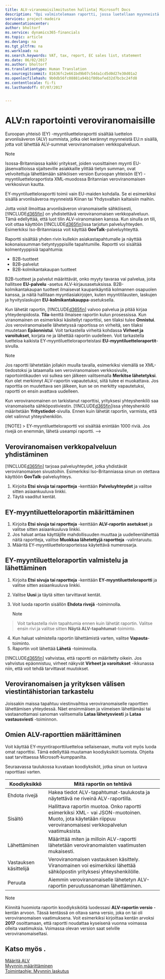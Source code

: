 ```yaml
---
title: ALV-viranomaisilmoitusten hallinta| Microsoft Docs
description: "Opi valmistelemaan raportti, jossa luetellaan myynneistä tiettynä kautena saatu arvonlisävero sekä lähettämään raportti veroviranomaiselle."
services: project-madeira
documentationcenter: 
author: bholtorf
ms.service: dynamics365-financials
ms.topic: article
ms.devlang: na
ms.tgt_pltfrm: na
ms.workload: na
ms.search.keywords: VAT, tax, report, EC sales list, statement
ms.date: 06/02/2017
ms.author: bholtorf
ms.translationtype: Human Translation
ms.sourcegitcommit: 81636fc2e661bd9b07c54da1cd5d0d27e30d01a2
ms.openlocfilehash: 9b0db56fc08881a94b1f80bafed32d7bcbc24fd8
ms.contentlocale: fi-fi
ms.lasthandoff: 07/07/2017


---
```


# <a name="how-to-report-vat-to-tax-authorities"></a>ALV:n raportointi veroviranomaisille
Euroopan yhteisö (EY) -myyntiluetteloraportti sisältää luettelon arvonlisäveron (ALV) summista, jotka olet kerännyt myynneistä EU:n sisällä, jotta voit lähettää ALV-summat veroviranomaisen verkkopalveluun.

> [!NOTE]  
>   Isossa-Britanniassa kaikki yritykset, joiden vuosittainen myynti EU-jäsenvaltioissa sijaitseville asiakkaille ylittää tietyn summan, ovat velvoitettuja lähettämään sähköisen version Euroopan yhteisön (EY) -myyntiluetteloraportista XML-muodossa Britannian veroviranomaisen verkkosivun kautta.

EY-myyntiluetteloraportti toimii vain EU-maiden kohdalla. Se ei esimerkiksi sisällä arvonlisäveroa myynneistä Kiinan tai Yhdysvaltain kaltaisiin maihin.

Jotta voisit ilmoittaa arvonlisäveron viranomaiselle sähköisesti, [!INCLUDE[d365fin](includes/d365fin_md.md)] on yhdistettävä veroviranomaisen verkkopalveluun. Tämä edellyttää, että luot tilin ALV-viranomaisen kanssa. Kun sinulla on tili, voit ottaa käyttöön [!INCLUDE[d365fin](includes/d365fin_md.md)]issa tarjotun palveluyhteyden. Esimerkiksi Iso-Britanniassa voit käyttää **GovTalk**-palveluyhteyttä.

Raportti sisältää yhden rivin kullekin asiakastapahtumalle ja näyttää kokonaissumman tietyntyyppisille tapahtumille. Raportti voi sisältää kolmentyyppisiä tapahtumia:  
  
* B2B-tuotteet  
* B2B-palvelut  
* B2B-kolmikantakaupan tuotteet  
  
B2B-tuotteet ja palvelut määrittävät, onko myyty tavaraa vai palvelua, joita hallitsee **EU-palvelu** -asetus ALV-kirjausasetuksissa. B2B-kolmikantakaupan tuotteet ilmaisevat kaupankäyntiä kolmannen osapuolen kanssa, ja näitä hallitaan myyntiasiakirjojen, kuten myyntitilausten, laskujen ja hyvityslaskujen **EU-kolmikantakauppa**-asetuksella.  
  
Kun lähetät raportin, [!INCLUDE[d365fin](includes/d365fin_md.md)] valvoo palvelua ja pitää kirjaa yhteydenpidosta. **Tila**-kenttä ilmaisee raportin kulun prosessissa. Kun viranomainen on esimerkiksi käsitellyt raporttisi, sen tilaksi tulee **Onnistui**. Jos veroviranomaiselle lähetetyssä raportissa on virheitä, sen tilaksi muutetaan **Epäonnistui**. Voit tarkastella virheitä kohdassa **Virheet ja varoitukset**, korjata ne ja lähettää raportin uudelleen. Voit tarkastella luetteloa kaikista EY-myyntiluetteloraporteistasi **EU-myyntiluetteloraportit**-sivulla.  
  
> [!NOTE]  
>   Jos raportti lähetetään jollakin muulla tavalla, esimerkiksi viemällä se XML-tiedostoksi ja lataamalla sen veroviranomaisen verkkosivulle, raportointikauden voi sulkea sen jälkeen valitsemalla **Merkitse lähetetyksi**. Kun olet merkinnyt ALV-raportin vapautetuksi, siitä tulee ei muokattava. Jos raporttia on muutettava sen jälkeen, kun se on merkitty vapautetuksi, raportti on ensin avattava uudelleen. 
  
Kun veroviranomainen on tarkistanut raporttisi, yrityksesi yhteyshenkilö saa viranomaiselta sähköpostiviestin. [!INCLUDE[d365fin](includes/d365fin_md.md)]issa yhteyshenkilö määritetään **Yritystiedot**-sivulla. Ennen kuin lähetät raportin, varmista, että olet valinnut yhteyshenkilön.

<!--> [!NOTE]  
>   EY-myyntiluetteloraportti voi sisältää enintään 1000 riviä. Jos rivejä on enemmän, lähetä useampi raportti. -->

## <a name="to-connect-to-your-tax-authoritys-web-service"></a>Veroviranomaisen verkkopalveluun yhdistäminen
[!INCLUDE[d365fin](includes/d365fin_md.md)] tarjoaa palveluyhteydet, jotka yhdistävät veroviranomaisen sivustoihin. Esimerkiksi Iso-Britanniassa sinun on otettava käyttöön **GovTalk**-palveluyhteys.  

1. Kirjoita **Etsi sivuja tai raportteja** -kenttään **Palveluyhteydet** ja valitse sitten asiaankuuluva linkki. <!-- remember to get the updated text for this-->  
2. Täytä vaaditut kentät.  

## <a name="to-set-up-the-ec-sales-list-report"></a>EY-myyntiluetteloraportin määrittäminen
1. Kirjoita **Etsi sivuja tai raportteja** -kenttään **ALV-raportin asetukset** ja valitse sitten asiaankuuluva linkki.  
2. Jos haluat antaa käyttäjille mahdollisuuden muuttaa ja uudelleenlähettää näitä raportteja, valitse **Muokkaa lähetettyjä raportteja** -valintaruutu.  
3. Määritä EY-myyntiluetteloraporteissa käytettävä numerosarja.  

## <a name="to-prepare-and-submit-the-ec-sales-list-report"></a>EY-myyntiluetteloraportin valmistelu ja lähettäminen
1. Kirjoita **Etsi sivuja tai raportteja** -kenttään **EY-myyntiluetteloraportti** ja valitse sitten asiaankuuluva linkki.  
2. Valitse **Uusi** ja täytä sitten tarvittavat kentät.  
3. Voit luoda raportin sisällön **Ehdota rivejä** -toiminnolla.  

    > [!NOTE]  
>   Voit tarkastella rivin tapahtumia ennen kuin lähetät raportin. Valitse ensin rivi ja valitse sitten **Näytä ALV-tapahtumat**-toiminto.  
4. Kun haluat valmistella raportin lähettämistä varten, valitse **Vapauta**-toiminto.  
5. Raportin voit lähettää **Lähetä** -toiminnolla.  
  
[!INCLUDE[d365fin](includes/d365fin_md.md)] vahvistaa, että raportti on määritetty oikein. Jos vahvistus epäonnistuu, virheet näkyvät **Virheet ja varoitukset** -ikkunassa niin, että voit tehdä tarvittavat muutokset.

## <a name="viewing-communications-with-your-tax-authority"></a>Veroviranomaisen ja yrityksen välisen viestintähistorian tarkastelu
Joissakin maissa tapahtuu viestinvaihtoa veroviranomaiselle raporttien lähettämisen yhteydessä. Näet ensimmäisen ja viimeisen lähettämäsi tai vastaanottamasi sanoman valitsemalla **Lataa lähetysviesti** ja **Lataa vastausviesti** -toiminnon.  

## <a name="configuring-your-own-vat-reports"></a>Omien ALV-raporttien määrittäminen
Voit käyttää EY-myyntiraporttiluetteloa sellaisenaan, mutta voit myös luoda omat raporttisi. Tämä edellyttää muutaman koodiyksiköt luomista. Ohjeita saat tarvittaessa Microsoft-kumppanilta.  
    
Seuraavassa taulukossa kuvataan koodiyksiköt, jotka sinun on luotava raporttiasi varten.

| Koodiyksikkö | Mitä raportin on tehtävä |
|----|-----|
|Ehdota rivejä| Hakea tiedot ALV-tapahtumat-taulukosta ja näytettävä ne riveinä ALV-raportilla.|
|Sisältö | Hallittava raportin muotoa. Onko raportti esimerkiksi XML- vai JSON-muotoinen. Muoto, jota käytetään riippuu veroviranomaisesi verkkopalvelun vaatimuksista. |
|Lähettäminen | Määrittää miten ja milloin ALV-raportti lähetetään veroviranomaisten vaatimusten mukaisesti. |
|Vastauksen käsittelijä | Veroviranomaisen vastauksen käsittely. Viranomainen voi esimerkiksi lähettää sähköpostin yrityksesi yhteyshenkilölle. |
|Peruuta | Aiemmin veroviranomaiselle lähetetyn ALV-raportin peruutussanoman lähettäminen. |

> [!NOTE]  
>   Kiinnitä huomiota raportin koodiyksiköitä luodessasi **ALV-raportin versio** -kentän arvoon. Tässä kentässä on oltava sama versio, joka on tai oli veroviranomaisen vaatimuksena. Voit esimerkiksi kirjoittaa kentän arvoksi **2017** osoittamaan, että raportti noudattaa kyseisenä vuonna voimassa olleita vaatimuksia. Voimassa olevan version saat selville veroviranomaiseltasi.  

## <a name="see-also"></a>Katso myös .
[Määritä ALV](finance-setup-vat.md)  
[Myynnin määrittäminen](sales-setup-sales.md)  
[Toimintaohje: Myynnin laskutus](sales-setup-sales.md)  

